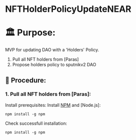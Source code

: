 # NFTHolderPolicyUpdateNEAR
# 🏛️ Purpose:

MVP for updating DAO with a 'Holders' Policy.
1. Pull all NFT holders from [Paras]
2. Propose holders policy to sputnikv2 DAO

## 📘 Procedure:
### 1. Pull all NFT holders from [Paras]:
 Install prerequisites:
 Install [NPM] and [Node.js]:
 
 
    npm install -g npm
    
 Check successfull installation:

    npm install -g npm


 
[NPM]: https://docs.npmjs.com/downloading-and-installing-node-js-and-npm
